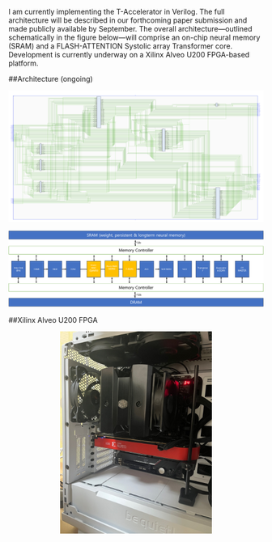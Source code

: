 I am currently implementing the T-Accelerator in Verilog.
The full architecture will be described in our forthcoming paper submission and made publicly available by September.
The overall architecture—outlined schematically in the figure below—will comprise an on-chip neural memory (SRAM) and a FLASH-ATTENTION Systolic array Transformer core.
Development is currently underway on a Xilinx Alveo U200 FPGA-based platform.

##Architecture (ongoing)
<p align="center">
  <img src="arch.png" width="1000" >
</p>


<p align="center">
  <img src="top_arch2.png" width="1000" >
</p>



##Xilinx Alveo U200 FPGA 
<p align="center">
  <img src="u200.jpeg" width="300" >
</p>
